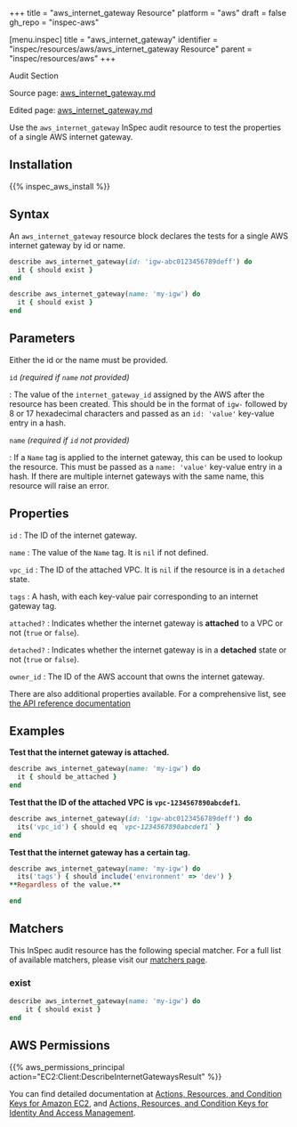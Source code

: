 +++
title = "aws_internet_gateway Resource"
platform = "aws"
draft = false
gh_repo = "inspec-aws"

[menu.inspec]
title = "aws_internet_gateway"
identifier = "inspec/resources/aws/aws_internet_gateway Resource"
parent = "inspec/resources/aws"
+++

<div class="admonition-note">
<p class="admonition-note-title">Audit Section</p>
<div class="admonition-note-text">
<p>Source page: <a href="https://github.com/inspec/inspec-aws/blob/main/docs/resources/aws_internet_gateway.md">aws_internet_gateway.md</a></p>
<p>Edited page: <a href="https://github.com/ianmadd/inspec-aws/blob/im/hugo/docs-chef-io/content/inspec/resources/aws_internet_gateway.md">aws_internet_gateway.md</a></p>
</div>
</div>



Use the `aws_internet_gateway` InSpec audit resource to test the properties of a single AWS internet gateway.

## Installation

{{% inspec_aws_install %}}

## Syntax

An `aws_internet_gateway` resource block declares the tests for a single AWS internet gateway by id or name.

```ruby
describe aws_internet_gateway(id: 'igw-abc0123456789deff') do
  it { should exist }
end 
```

```ruby
describe aws_internet_gateway(name: 'my-igw') do
  it { should exist }
end
```

## Parameters

Either the id or the name must be provided.

`id` _(required if `name` not provided)_

: The value of the `internet_gateway_id` assigned by the AWS after the resource has been created.
  This should be in the format of `igw-` followed by 8 or 17 hexadecimal characters and passed as an `id: 'value'` key-value entry in a hash.

`name` _(required if `id` not provided)_

: If a `Name` tag is applied to the internet gateway, this can be used to lookup the resource.
  This must be passed as a `name: 'value'` key-value entry in a hash.
  If there are multiple internet gateways with the same name, this resource will raise an error.

## Properties

`id`
: The ID of the internet gateway.

`name`
: The value of the `Name` tag. It is `nil` if not defined.

`vpc_id`
: The ID of the attached VPC. It is `nil` if the resource is in a `detached` state.

`tags`
: A hash, with each key-value pair corresponding to an internet gateway tag.

`attached?`
: Indicates whether the internet gateway is **attached** to a VPC or not (`true` or `false`).

`detached?`
: Indicates whether the internet gateway is in a **detached** state or not (`true` or `false`).

`owner_id`
: The ID of the AWS account that owns the internet gateway.

There are also additional properties available. For a comprehensive list, see [the API reference documentation](https://docs.aws.amazon.com/AWSEC2/latest/APIReference/API_InternetGateway.html)

## Examples

**Test that the internet gateway is attached.**

```ruby
describe aws_internet_gateway(name: 'my-igw') do
  it { should be_attached }
end
```

**Test that the ID of the attached VPC is `vpc-1234567890abcdef1`.**

```ruby
describe aws_internet_gateway(id: 'igw-abc0123456789deff') do
  its('vpc_id') { should eq `vpc-1234567890abcdef1` }
end
```

**Test that the internet gateway has a certain tag.**

```ruby
describe aws_internet_gateway(name: 'my-igw') do
  its('tags') { should include('environment' => 'dev') }
**Regardless of the value.**

end
```

## Matchers

This InSpec audit resource has the following special matcher. For a full list of available matchers, please visit our [matchers page](https://www.inspec.io/docs/reference/matchers/).


### exist

```ruby
describe aws_internet_gateway(name: 'my-igw') do
    it { should exist }
end
```

## AWS Permissions

{{% aws_permissions_principal action="EC2:Client:DescribeInternetGatewaysResult" %}}

You can find detailed documentation at [Actions, Resources, and Condition Keys for Amazon EC2](https://docs.aws.amazon.com/IAM/latest/UserGuide/list_amazonec2.html), and [Actions, Resources, and Condition Keys for Identity And Access Management](https://docs.aws.amazon.com/IAM/latest/UserGuide/list_identityandaccessmanagement.html).
